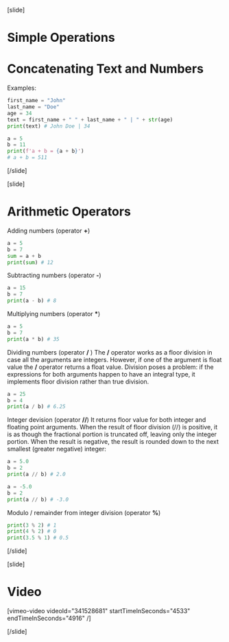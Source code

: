 [slide]
# Simple Operations

# Concatenating Text and Numbers
Examples:

```python
first_name = "John"
last_name = "Doe"
age = 34
text = first_name + " " + last_name + " | " + str(age)
print(text) # John Doe | 34
```
```python
a = 5
b = 11
print(f'a + b = {a + b}')
# a + b = 511
``` 
[/slide]

[slide]
# Arithmetic Operators
Adding numbers (operator **+**)
```python
a = 5
b = 7
sum = a + b
print(sum) # 12
```
Subtracting numbers (operator **-**)
```python
a = 15
b = 7
print(a - b) # 8
```
Multiplying numbers (operator **\***)
```python
a = 5
b = 7
print(a * b) # 35
```

Dividing numbers (operator **\/** )
The **\/** operator works as a floor division in case all the arguments are integers. However, if one of the argument is float value the **\/** operator returns a float value.
Division poses a problem: if the expressions for both arguments happen to have an integral type, it implements floor division rather than true division.
```python
a = 25
b = 4
print(a / b) # 6.25
```
Integer devision (operator **\//**)
It returns floor value for both integer and floating point arguments. When the result of floor division (//) is positive, it is as though the fractional portion is truncated off, leaving only the integer portion. When the result is negative, the result is rounded down to the next smallest (greater negative) integer:
```python
a = 5.0
b = 2
print(a // b) # 2.0
```
```python
a = -5.0
b = 2
print(a // b) # -3.0
```

Modulo / remainder from integer division (operator **%**)
```python
print(3 % 2) # 1
print(4 % 2) # 0
print(3.5 % 1) # 0.5
```
[/slide]

[slide]
# Video

[vimeo-video videoId="341528681" startTimeInSeconds="4533" endTimeInSeconds="4916" /]

[/slide]